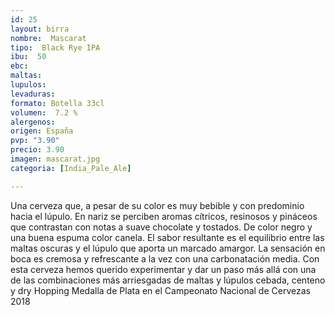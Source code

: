 ```yaml
---
id: 25
layout: birra
nombre:  Mascarat
tipo:  Black Rye IPA
ibu:  50
ebc:
maltas: 
lupulos: 
levaduras: 
formato: Botella 33cl
volumen:  7.2 %
alergenos: 
origen: España
pvp: "3.90"
precio: 3.90
imagen: mascarat.jpg
categoria: [India_Pale_Ale]

---
```

Una cerveza que, a pesar de su color es muy bebible y con predominio hacia el lúpulo. En nariz se perciben aromas cítricos, resinosos y pináceos que contrastan con notas a suave chocolate y tostados. De color negro y una buena espuma color canela. El sabor resultante es el equilibrio entre las maltas oscuras y el lúpulo que aporta un marcado amargor. La sensación en boca es cremosa y refrescante a la vez con una carbonatación media. Con esta cerveza hemos querido experimentar y dar un paso más allá con una de las combinaciones más arriesgadas de maltas  y lúpulos cebada, centeno y dry Hopping
Medalla de Plata en el Campeonato Nacional de Cervezas 2018






















